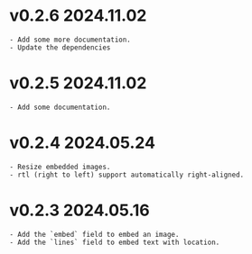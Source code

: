 # v0.2.6 2024.11.02
    - Add some more documentation.
    - Update the dependencies

# v0.2.5 2024.11.02
    - Add some documentation.

# v0.2.4 2024.05.24
    - Resize embedded images.
    - rtl (right to left) support automatically right-aligned.

# v0.2.3 2024.05.16
    - Add the `embed` field to embed an image.
    - Add the `lines` field to embed text with location.
